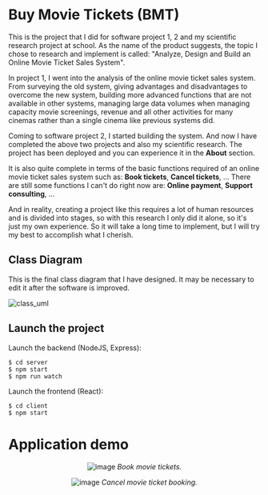 # Buy Movie Tickets (BMT)
This is the project that I did for software project 1, 2 and my scientific research project at school. As the name of the product suggests, the topic I chose to research and implement is called: "Analyze, Design and Build an Online Movie Ticket Sales System".

In project 1, I went into the analysis of the online movie ticket sales system. From surveying the old system, giving advantages and disadvantages to overcome the new system, building more advanced functions that are not available in other systems, managing large data volumes when managing capacity movie screenings, revenue and all other activities for many cinemas rather than a single cinema like previous systems did.

Coming to software project 2, I started building the system. And now I have completed the above two projects and also my scientific research. The project has been deployed and you can experience it in the **About** section.

It is also quite complete in terms of the basic functions required of an online movie ticket sales system such as: **Book tickets**, **Cancel tickets**, ... There are still some functions I can't do right now are: **Online payment**, **Support consulting**, ...

And in reality, creating a project like this requires a lot of human resources and is divided into stages, so with this research I only did it alone, so it's just my own experience. So it will take a long time to implement, but I will try my best to accomplish what I cherish.

## Class Diagram
This is the final class diagram that I have designed. It may be necessary to edit it after the software is improved.

![class_uml](https://github.com/VenusakaVXT/buy-movie-tickets/assets/125566811/0fa250c5-4e44-4db5-a1d6-1647ecc9e78e)

## Launch the project
Launch the backend (NodeJS, Express):
```
$ cd server
$ npm start
$ npm run watch
```

Launch the frontend (React):
```
$ cd client
$ npm start
```

# Application demo

<div align="center">
  
![image](https://github.com/VenusakaVXT/buy-movie-tickets/assets/125566811/428bb399-b410-465b-94c1-f55b366eece7)
*Book movie tickets.*
  
</div>

<div align="center">
  
![image](https://github.com/VenusakaVXT/buy-movie-tickets/assets/125566811/55bc9ea1-559c-461f-a971-78f81f9880c9)
*Cancel movie ticket booking.*
  
</div>
